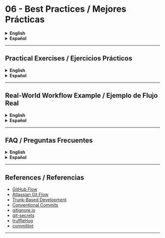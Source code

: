 # 06 - Best Practices / Mejores Prácticas

<details>
<summary><strong>English</strong></summary>

## Theory: Why Best Practices Matter
- Best practices in Git help teams collaborate efficiently, maintain a clean history, avoid common pitfalls, and ensure code quality and security.
- Following conventions and workflows reduces confusion, speeds up onboarding, and prevents costly mistakes.

## Workflows
- **Feature Branch Workflow:** Each new feature or bugfix is developed in its own branch, then merged into main via pull request. Encourages code review and parallel development.
- **Git Flow:** A branching model with dedicated branches for features, releases, hotfixes, and development. Useful for projects with regular releases.
- **Trunk-Based Development:** All developers commit to a single main branch, using short-lived feature branches or direct commits. Promotes continuous integration and rapid delivery.

### Visual: Common Workflows
```mermaid
flowchart TD
  A[main/master] -->|branch| B[feature/login]
  B -->|pull request| A
  A -->|branch| C[hotfix/urgent]
  C -->|merge| A
  A -->|release| D[release/1.0]
  D -->|merge| A
```

## Commit Message Conventions
- Use clear, concise messages that describe what and why, not just how.
- Common formats:
  - **Conventional Commits:** `type(scope): description` (e.g., `feat(auth): add login endpoint`)
  - **Imperative Mood:** "Fix bug" not "Fixed bug" or "Fixes bug"
- Reference issues or tickets when relevant (e.g., `fix: correct typo in README (#42)`).
- Separate subject and body with a blank line. Limit subject to 50 characters.

### Example Commit Messages
```
feat(ui): add dark mode toggle
fix(api): handle null user in login (#123)
docs: update contributing guidelines
```

## .gitignore and Repository Hygiene
- Use `.gitignore` to exclude files that should not be tracked (build artifacts, secrets, IDE configs).
- Keep the repository clean: remove unused files, avoid committing dependencies or generated files.
- Regularly review and update `.gitignore` as the project evolves.
- Use [gitignore.io](https://www.toptal.com/developers/gitignore) to generate templates for your stack.

## Security and Sensitive Data
- **Never commit secrets:** Use environment variables or secret managers for API keys, passwords, and credentials.
- Add `.env`, `*.pem`, and similar files to `.gitignore`.
- Use tools like [git-secrets](https://github.com/awslabs/git-secrets) or [truffleHog](https://github.com/trufflesecurity/trufflehog) to scan for sensitive data.
- If you accidentally commit a secret, rotate it immediately and remove it from history with `git filter-branch` or `git filter-repo`.

## Anti-patterns and Troubleshooting
- Avoid force-pushing to shared branches (`main`, `develop`).
- Don’t commit large binaries or dependencies; use Git LFS or package managers.
- Don’t rewrite public history unless absolutely necessary.
- Use `git status` and `git log` frequently to understand your repo state.
- If you get stuck, use `git reflog` to recover lost work.

## Best Practices Checklist
- [x] Use descriptive branch names (e.g., `feature/signup-form`)
- [x] Write meaningful commit messages
- [x] Keep branches short-lived and focused
- [x] Review code via pull requests
- [x] Protect main branches with rules
- [x] Regularly prune old branches
- [x] Use `.gitignore` and avoid committing secrets
- [x] Automate tests and checks with CI/CD

</details>

<details>
<summary><strong>Español</strong></summary>

## Teoría: Por qué importan las buenas prácticas
- Las buenas prácticas en Git ayudan a los equipos a colaborar eficientemente, mantener un historial limpio, evitar errores comunes y asegurar la calidad y seguridad del código.
- Seguir convenciones y flujos de trabajo reduce la confusión, acelera la integración de nuevos miembros y previene errores costosos.

## Flujos de trabajo
- **Feature Branch Workflow:** Cada nueva funcionalidad o corrección se desarrolla en su propia rama y luego se fusiona a main mediante pull request. Fomenta la revisión de código y el desarrollo paralelo.
- **Git Flow:** Modelo de ramas con ramas dedicadas para features, releases, hotfixes y desarrollo. Útil para proyectos con lanzamientos regulares.
- **Trunk-Based Development:** Todos los desarrolladores trabajan sobre una sola rama principal, usando ramas de vida corta o commits directos. Promueve integración continua y entregas rápidas.

### Visual: Flujos comunes
```mermaid
flowchart TD
  A[main/master] -->|rama| B[feature/login]
  B -->|pull request| A
  A -->|rama| C[hotfix/urgente]
  C -->|merge| A
  A -->|release| D[release/1.0]
  D -->|merge| A
```

## Convenciones de mensajes de commit
- Usa mensajes claros y concisos que describan qué y por qué, no solo cómo.
- Formatos comunes:
  - **Conventional Commits:** `type(scope): descripción` (ej: `feat(auth): agregar endpoint de login`)
  - **Modo imperativo:** "Corrige bug" en vez de "Corregido bug" o "Corrigiendo bug"
- Referencia issues o tickets cuando sea relevante (ej: `fix: corrige typo en README (#42)`).
- Separa el asunto y el cuerpo con una línea en blanco. Limita el asunto a 50 caracteres.

### Ejemplo de mensajes de commit
```
feat(ui): agregar toggle de modo oscuro
fix(api): manejar usuario null en login (#123)
docs: actualizar guía de contribución
```

## .gitignore e higiene del repositorio
- Usa `.gitignore` para excluir archivos que no deben ser versionados (builds, secretos, configuraciones de IDE).
- Mantén el repositorio limpio: elimina archivos no usados, evita subir dependencias o archivos generados.
- Revisa y actualiza `.gitignore` regularmente según evolucione el proyecto.
- Usa [gitignore.io](https://www.toptal.com/developers/gitignore) para generar plantillas según tu stack.

## Seguridad y datos sensibles
- **Nunca subas secretos:** Usa variables de entorno o gestores de secretos para claves, contraseñas y credenciales.
- Agrega `.env`, `*.pem` y archivos similares a `.gitignore`.
- Usa herramientas como [git-secrets](https://github.com/awslabs/git-secrets) o [truffleHog](https://github.com/trufflesecurity/trufflehog) para escanear datos sensibles.
- Si subiste un secreto por error, rotálo de inmediato y elimínalo del historial con `git filter-branch` o `git filter-repo`.

## Anti-patrones y resolución de problemas
- Evita hacer force-push a ramas compartidas (`main`, `develop`).
- No subas binarios grandes ni dependencias; usa Git LFS o gestores de paquetes.
- No reescribas el historial público salvo que sea absolutamente necesario.
- Usa `git status` y `git log` frecuentemente para entender el estado del repo.
- Si te trabas, usa `git reflog` para recuperar trabajo perdido.

## Checklist de buenas prácticas
- [x] Usa nombres descriptivos de ramas (ej: `feature/formulario-signup`)
- [x] Escribe mensajes de commit significativos
- [x] Mantén ramas cortas y enfocadas
- [x] Revisa código mediante pull requests
- [x] Protege ramas principales con reglas
- [x] Prunea ramas viejas regularmente
- [x] Usa `.gitignore` y evita subir secretos
- [x] Automatiza tests y chequeos con CI/CD

</details>

---

## Practical Exercises / Ejercicios Prácticos
<details>
<summary><strong>English</strong></summary>

**Exercise 1:** Create a feature branch, make a commit with a conventional message, and open a pull request.
<details><summary>Solution</summary>

```bash
git checkout -b feature/user-profile
# Make changes
git add .
git commit -m "feat(user): add user profile page"
git push origin feature/user-profile
# Open a pull request on your platform
```
</details>

**Exercise 2:** Add a `.gitignore` for your stack and test that ignored files are not tracked.
<details><summary>Solution</summary>

```bash
curl -L -o .gitignore https://www.toptal.com/developers/gitignore/api/node,windows,visualstudiocode
# Create a file to ignore, e.g., .env
echo "SECRET_KEY=123" > .env
git status # .env should not appear
```
</details>

**Exercise 3:** Simulate committing a secret and remove it from history.
<details><summary>Solution</summary>

```bash
git add secret.txt
git commit -m "add secret (mistake)"
git filter-branch --force --index-filter 'git rm --cached --ignore-unmatch secret.txt' --prune-empty --tag-name-filter cat -- --all
git push origin --force --all
```
</details>

</details>
<details>
<summary><strong>Español</strong></summary>

**Ejercicio 1:** Crea una rama feature, haz un commit con mensaje convencional y abre un pull request.
<details><summary>Solución</summary>

```bash
git checkout -b feature/perfil-usuario
# Realiza cambios
git add .
git commit -m "feat(usuario): agregar página de perfil"
git push origin feature/perfil-usuario
# Abre un pull request en tu plataforma
```
</details>

**Ejercicio 2:** Agrega un `.gitignore` para tu stack y prueba que los archivos ignorados no se suben.
<details><summary>Solución</summary>

```bash
curl -L -o .gitignore https://www.toptal.com/developers/gitignore/api/node,windows,visualstudiocode
# Crea un archivo a ignorar, ej: .env
echo "SECRET_KEY=123" > .env
git status # .env no debe aparecer
```
</details>

**Ejercicio 3:** Simula subir un secreto y elimínalo del historial.
<details><summary>Solución</summary>

```bash
git add secreto.txt
git commit -m "subir secreto (error)"
git filter-branch --force --index-filter 'git rm --cached --ignore-unmatch secreto.txt' --prune-empty --tag-name-filter cat -- --all
git push origin --force --all
```
</details>

</details>

---

## Real-World Workflow Example / Ejemplo de Flujo Real
<details>
<summary><strong>English</strong></summary>

### Complete Feature Branch Cycle
1. Create a new branch: `git checkout -b feature/payment-integration`
2. Make changes and commit with a descriptive message.
3. Push the branch: `git push origin feature/payment-integration`
4. Open a pull request (PR) and request review.
5. Automated CI/CD runs tests and checks.
6. Reviewer requests changes or approves.
7. Merge PR into `main` (preferably using "Squash and Merge" for a clean history).
8. Delete the feature branch after merge.

### Example `.gitignore` for Node.js
```
# Node
node_modules/
dist/
.env
npm-debug.log*
.DS_Store
```

### Branch Protection Example (GitHub)
- Go to Settings > Branches > Add rule for `main`:
  - Require pull request reviews before merging
  - Require status checks to pass before merging
  - Restrict who can push to matching branches

### CI/CD Integration Example (GitHub Actions)
Create `.github/workflows/ci.yml`:
```yaml
name: CI
on: [push, pull_request]
jobs:
  build:
    runs-on: ubuntu-latest
    steps:
      - uses: actions/checkout@v3
      - name: Install deps
        run: npm install
      - name: Run tests
        run: npm test
```

### Example `CONTRIBUTING.md` Excerpt
```
## How to Contribute
- Fork the repository and create a feature branch.
- Follow commit message conventions.
- Ensure all tests pass before submitting a PR.
- Describe your changes clearly in the PR description.
```

### Common Errors and Recovery
- **Accidentally deleted a branch:**
  - Use `git reflog` to find the last commit and `git checkout -b branchname <commit>`
- **Committed to the wrong branch:**
  - Use `git cherry-pick` to move commits, or `git rebase -i` to edit history.
- **Pushed a secret:**
  - Rotate the secret, remove from history, and notify your team.

</details>
<details>
<summary><strong>Español</strong></summary>

### Ciclo completo de feature branch
1. Crea una nueva rama: `git checkout -b feature/integracion-pagos`
2. Realiza cambios y commitea con mensaje descriptivo.
3. Sube la rama: `git push origin feature/integracion-pagos`
4. Abre un pull request (PR) y pide revisión.
5. El CI/CD automático corre tests y chequeos.
6. El revisor pide cambios o aprueba.
7. Fusiona el PR a `main` (preferentemente usando "Squash and Merge" para un historial limpio).
8. Borra la rama feature tras el merge.

### Ejemplo de `.gitignore` para Node.js
```
# Node
node_modules/
dist/
.env
npm-debug.log*
.DS_Store
```

### Ejemplo de protección de ramas (GitHub)
- Ve a Configuración > Ramas > Agrega regla para `main`:
  - Requiere revisiones de PR antes de fusionar
  - Requiere que los checks pasen antes de fusionar
  - Restringe quién puede pushear a esas ramas

### Integración CI/CD (GitHub Actions)
Crea `.github/workflows/ci.yml`:
```yaml
name: CI
on: [push, pull_request]
jobs:
  build:
    runs-on: ubuntu-latest
    steps:
      - uses: actions/checkout@v3
      - name: Instalar dependencias
        run: npm install
      - name: Correr tests
        run: npm test
```

### Ejemplo de `CONTRIBUTING.md`
```
## Cómo contribuir
- Haz fork del repositorio y crea una rama feature.
- Sigue las convenciones de mensajes de commit.
- Asegúrate de que todos los tests pasen antes de enviar el PR.
- Describe claramente tus cambios en la descripción del PR.
```

### Errores comunes y recuperación
- **Borré una rama por error:**
  - Usa `git reflog` para encontrar el último commit y `git checkout -b rama <commit>`
- **Commiteé en la rama equivocada:**
  - Usa `git cherry-pick` para mover commits, o `git rebase -i` para editar el historial.
- **Subí un secreto:**
  - Rota el secreto, elimínalo del historial y avisa a tu equipo.

</details>

---

## FAQ / Preguntas Frecuentes
<details>
<summary><strong>English</strong></summary>

- **What is the best workflow for my team?**
  - It depends on your project size, release cadence, and team experience. Feature branch is simple; Git Flow is robust for releases; trunk-based is best for rapid delivery.
- **How do I enforce commit message conventions?**
  - Use commit hooks or tools like [commitlint](https://commitlint.js.org/).
- **How do I recover from a force-push mistake?**
  - Use `git reflog` to find the lost commit and reset or create a new branch from it.
- **How do I keep my repo clean?**
  - Regularly prune branches, use `.gitignore`, and review large files with `git lfs track`.
- **What if I accidentally commit a secret?**
  - Rotate the secret, remove it from history, and notify your team.

</details>
<details>
<summary><strong>Español</strong></summary>

- **¿Cuál es el mejor flujo de trabajo para mi equipo?**
  - Depende del tamaño del proyecto, la frecuencia de releases y la experiencia del equipo. Feature branch es simple; Git Flow es robusto para releases; trunk-based es ideal para entregas rápidas.
- **¿Cómo fuerzo convenciones de mensajes de commit?**
  - Usa hooks de commit o herramientas como [commitlint](https://commitlint.js.org/).
- **¿Cómo recupero un error tras un force-push?**
  - Usa `git reflog` para encontrar el commit perdido y haz reset o crea una nueva rama desde ahí.
- **¿Cómo mantengo limpio mi repo?**
  - Prunea ramas regularmente, usa `.gitignore` y revisa archivos grandes con `git lfs track`.
- **¿Qué hago si subí un secreto por error?**
  - Rota el secreto, elimínalo del historial y avisa a tu equipo.

</details>

---

## References / Referencias
- [GitHub Flow](https://docs.github.com/en/get-started/quickstart/github-flow)
- [Atlassian Git Flow](https://www.atlassian.com/git/tutorials/comparing-workflows/gitflow-workflow)
- [Trunk-Based Development](https://trunkbaseddevelopment.com/)
- [Conventional Commits](https://www.conventionalcommits.org/)
- [gitignore.io](https://www.toptal.com/developers/gitignore)
- [git-secrets](https://github.com/awslabs/git-secrets)
- [truffleHog](https://github.com/trufflesecurity/trufflehog)
- [commitlint](https://commitlint.js.org/)

---
